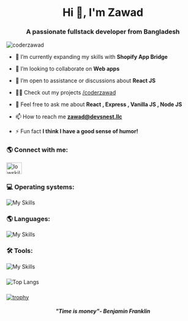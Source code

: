 <h1 align="center">Hi 👋, I'm Zawad</h1>
<h3 align="center">A passionate fullstack developer from Bangladesh</h3>

<p align="left"> <img src="https://komarev.com/ghpvc/?username=coderzawad&label=Profile%20views&color=0e75b6&style=flat" alt="coderzawad" /> </p>

- 🌱 I’m currently expanding my skills with **Shopify App Bridge**

- 👯 I’m looking to collaborate on **Web apps**

- 🤝 I’m open to assistance or discussions about **React JS**

- 👨‍💻 Check out my projects [/coderzawad](https://github.com/coderzawad?tab=repositories)

- 💬 Feel free to ask me about **React , Express , Vanilla JS , Node JS**

- 📫 How to reach me **zawad@devsnest.llc**

- ⚡ Fun fact **I think I have a good sense of humor!**

<h3 align="left">🌎 Connect with me:</h3>
<p align="left">
<a href="https://discord.gg/w5Pr89PnV4" target="blank"><img align="center" src="https://skillicons.dev/icons?i=discord" alt="lowskillsedits" height="30" width="40" /></a>
</p>

<h3 align="left">💻 Operating systems:</h3>
<a>
  <img src="https://skillicons.dev/icons?i=apple,windows,debian" alt="My Skills" />
</a>

<h3 align="left">🌎 Languages:</h3>
<a>
  <img src="https://skillicons.dev/icons?i=js,html,css,bash,python,react,nodejs" alt="My Skills" />
</a>

<h3 align="left">🛠️ Tools:</h3>
<a>
  <img src="https://skillicons.dev/icons?i=vscode,aftereffects,photoshop,github,blender" alt="My Skills" />
</a>

<h3 align="left"></h3>

![Top Langs](https://github-readme-stats.vercel.app/api/top-langs/?username=coderzawad&hide_progress=true)

<h3 align="left"></h3>

[![trophy](https://github-profile-trophy.vercel.app/?username=coderzawad&theme=onedark)](https://github.com/ryo-ma/github-profile-trophy)

<center><h5 align="center">"Time is money"- Benjamin Franklin</h5></center>